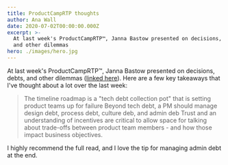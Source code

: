 ```yaml
---
title: ProductCampRTP thoughts
author: Ana Wall
date: 2020-07-02T00:00:00.000Z
excerpt: >-
  At last week's ProductCampRTP™, Janna Bastow presented on decisions, debts,
  and other dilemmas
hero: ./images/hero.jpg
---
```

At last week's ProductCampRTP™, Janna Bastow presented on decisions, debts, and other dilemmas ([linked here](https://www.prodpad.com/blog/decisions-debt-and-other-dilemmas/)). Here are a few key takeaways that I've thought about a lot over the last week:

> The timeline roadmap is a "tech debt collection pot" that is setting product teams up for failure Beyond tech debt, a PM should manage design debt, process debt, culture deb, and admin deb
> Trust and an understanding of incentives are critical to allow space for talking about trade-offs between product team members - and how those impact business objectives.

I highly recommend the full read, and I love the tip for managing admin debt at the end.
